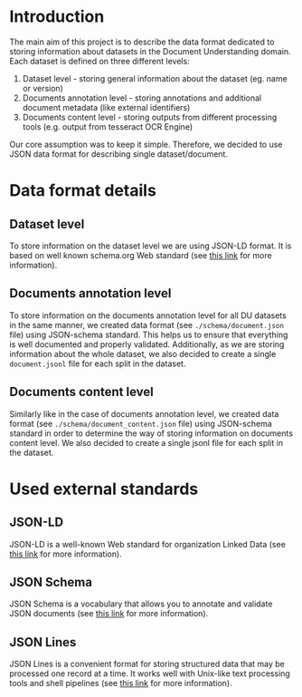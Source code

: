 # Introduction

The main aim of this project is to describe the data format dedicated to storing information about datasets in the Document Understanding domain. Each dataset is defined on three different levels:
 1. Dataset level - storing general information about the dataset (eg. name or version)
 2. Documents annotation level - storing annotations and additional document metadata (like external identifiers) 
 3. Documents content level - storing outputs from different processing tools (e.g. output from tesseract OCR Engine)

Our core assumption was to keep it simple. Therefore, we decided to use JSON data format for describing single dataset/document.  

# Data format details

## Dataset level 

To store information on the dataset level we are using JSON-LD format. It is based on well known schema.org Web standard (see [this link](https://developers.google.com/search/docs/data-types/dataset) for more information). 

## Documents annotation level 

To store information on the documents annotation level for all DU datasets in the same manner, we created data format (see `./schema/document.json` file) using JSON-schema standard. This helps us to ensure that everything is well documented and properly validated. 
Additionally, as we are storing information about the whole dataset, we also decided to create a single `document.jsonl` file for each split in the dataset. 

## Documents content level

Similarly like in the case of documents annotation level, we created data format (see `./schema/document_content.json` file) using JSON-schema standard in order to determine the way of storing information on documents content level. 
We also decided to create a single jsonl file for each split in the dataset. 

# Used external standards  

## JSON-LD

JSON-LD is a well-known Web standard for organization Linked Data (see [this link](https://json-ld.org/) for more information).

## JSON Schema

JSON Schema is a vocabulary that allows you to annotate and validate JSON documents (see [this link](https://json-schema.org/) for more information).

## JSON Lines 

JSON Lines is a convenient format for storing structured data that may be processed one record at a time. It works well with Unix-like text processing tools and shell pipelines (see [this link](https://jsonlines.org/) for more information).


